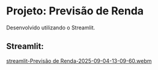 # Projeto: Previsão de Renda

Desenvolvido utilizando o Streamlit.

## Streamlit:

[streamlit-Previsão de Renda-2025-09-04-13-09-60.webm](https://github.com/user-attachments/assets/46ffe711-e8bf-4df8-971d-9420bc213c09)
